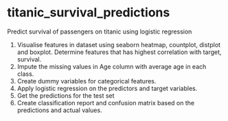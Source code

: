 # titanic_survival_predictions
Predict survival of passengers on titanic using logistic regression 

1. Visualise features in dataset using seaborn heatmap, countplot, distplot and boxplot. Determine features that has highest correlation with target, survival.
2. Impute the missing values in Age column with average age in each class.
3. Create dummy variables for categorical features.
4. Apply logistic regression on the predictors and target variables.
5. Get the predictions for the test set
6. Create classification report and confusion matrix based on the predictions and actual values.











